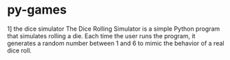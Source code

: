 # py-games 
1] the dice simulator
The Dice Rolling Simulator is a simple Python program that simulates rolling a die. Each time the user runs the program, it generates a random number between 1 and 6  to mimic the behavior of a real dice roll.
